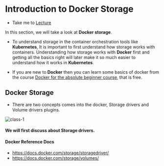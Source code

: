 # Introduction to Docker Storage

  - Take me to [Lecture](https://kodekloud.com/topic/introduction-to-docker-storage-3/)
  
In this section, we will take a look at **Docker storage**.

- To understand storage in the container orchestration tools like **Kubernetes**, It is important to first understand how storage works with containers. Understanding how storage works with **Docker** first and getting all the basics right will later make it so much easier to understand how it works in **Kubernetes**.

- If you are new to **Docker** then you can learn some basics of docker from the course [Docker for the absolute beginner course](https://kodekloud.com/courses/docker-for-the-absolute-beginner/), that is free. 

## Docker Storage

- There are two concepts comes into the docker, Storage drivers and Volume drivers plugins. 

![class-1](../../images/class1.PNG)

#### We will first discuss about Storage drivers.

#### Docker Reference Docs

- https://docs.docker.com/storage/storagedriver/
- https://docs.docker.com/storage/volumes/